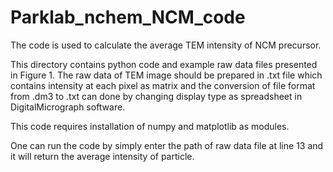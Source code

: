 # Parklab_nchem_NCM_code

The code is used to calculate the average TEM intensity of NCM precursor.

This directory contains python code and example raw data files presented in Figure 1.
The raw data of TEM image should be prepared in .txt file which contains intensity at each pixel as matrix and the conversion of file format from .dm3 to .txt can done by changing display type as spreadsheet in DigitalMicrograph software.

This code requires installation of numpy and matplotlib as modules. 

One can run the code by simply enter the path of raw data file at line 13 and it will return the average intensity of particle.
